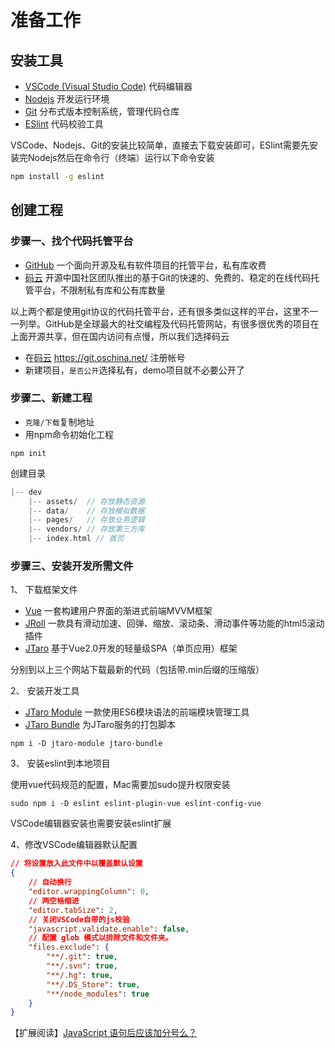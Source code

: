 # 准备工作

## 安装工具

- [VSCode (Visual Studio Code)](http://www.vscode.org/) 代码编辑器
- [Nodejs](http://nodejs.cn/) 开发运行环境
- [Git](https://git-scm.com/) 分布式版本控制系统，管理代码仓库
- [ESlint](http://eslint.org/) 代码校验工具

VSCode、Nodejs、Git的安装比较简单，直接去下载安装即可，ESlint需要先安装完Nodejs然后在命令行（终端）运行以下命令安装

```bash
npm install -g eslint
```

## 创建工程

### 步骤一、找个代码托管平台

- [GitHub](https://github.com/) 一个面向开源及私有软件项目的托管平台，私有库收费
- [码云](https://git.oschina.net/) 开源中国社区团队推出的基于Git的快速的、免费的、稳定的在线代码托管平台，不限制私有库和公有库数量

以上两个都是使用git协议的代码托管平台，还有很多类似这样的平台，这里不一一列举。GitHub是全球最大的社交编程及代码托管网站，有很多很优秀的项目在上面开源共享，但在国内访问有点慢，所以我们选择码云

- 在[码云](https://git.oschina.net/) https://git.oschina.net/ 注册帐号
- 新建项目，`是否公开`选择私有，demo项目就不必要公开了

### 步骤二、新建工程

- `克隆/下载`复制地址
- 用npm命令初始化工程

```
npm init
```

创建目录

```c
|-- dev
    |-- assets/  // 存放静态资源
    |-- data/    // 存放模拟数据
    |-- pages/   // 存放业务逻辑
    |-- vendors/ // 存放第三方库
    |-- index.html // 首页
```

### 步骤三、安装开发所需文件

1、 下载框架文件

- [Vue](http://cn.vuejs.org/v2/guide/installation.html) 一套构建用户界面的渐进式前端MVVM框架
- [JRoll](http://www.chjtx.com/JRoll/#download) 一款具有滑动加速、回弹、缩放、滚动条、滑动事件等功能的html5滚动插件
- [JTaro](http://www.chjtx.com/JTaro/) 基于Vue2.0开发的轻量级SPA（单页应用）框架

分别到以上三个网站下载最新的代码（包括带.min后缀的压缩版）

2、 安装开发工具

- [JTaro Module](https://github.com/chjtx/JTaro-Module) 一款使用ES6模块语法的前端模块管理工具
- [JTaro Bundle](https://github.com/chjtx/JTaro-Bundle) 为JTaro服务的打包脚本

```
npm i -D jtaro-module jtaro-bundle
```

3、 安装eslint到本地项目

使用vue代码规范的配置，Mac需要加sudo提升权限安装

```
sudo npm i -D eslint eslint-plugin-vue eslint-config-vue
```

VSCode编辑器安装也需要安装eslint扩展

4、修改VSCode编辑器默认配置

```json
// 将设置放入此文件中以覆盖默认设置
{
    // 自动换行
    "editor.wrappingColumn": 0,
    // 两空格缩进
    "editor.tabSize": 2,
    // 关闭VSCode自带的js校验
    "javascript.validate.enable": false,
    // 配置 glob 模式以排除文件和文件夹。
    "files.exclude": {
        "**/.git": true,
        "**/.svn": true,
        "**/.hg": true,
        "**/.DS_Store": true,
        "**/node_modules": true
    }
}
```

【扩展阅读】[JavaScript 语句后应该加分号么？](https://www.zhihu.com/question/20298345/answer/49551142)


